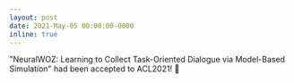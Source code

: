 ```yaml
---
layout: post
date: 2021-May-05 00:00:00-0000
inline: true
---
```


"NeuralWOZ: Learning to Collect Task-Oriented Dialogue via Model-Based Simulation" had been accepted to ACL2021! :tada: